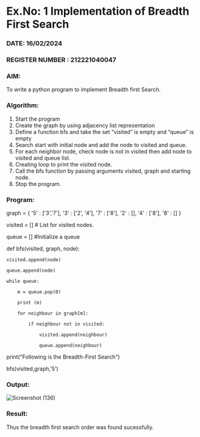 # Ex.No: 1  Implementation of Breadth First Search 
### DATE:  16/02/2024                                                                         
### REGISTER NUMBER :  212221040047 
### AIM: 
To write a python program to implement Breadth first Search. 
### Algorithm:
1. Start the program
2. Create the graph by using adjacency list representation
3. Define a function bfs and take the set “visited” is empty and “queue” is empty
4. Search start with initial node and add the node to visited and queue.
5. For each neighbor node, check node is not in visited then add node to visited and queue list.
6.  Creating loop to print the visited node.
7.   Call the bfs function by passing arguments visited, graph and starting node.
8.   Stop the program.
   
### Program:

graph = {
 '5' : ['3','7'],
 '3' : ['2', '4'],
 '7' : ['8'],
 '2' : [],
 '4' : ['8'],
 '8' : []
 }
 
visited = [] # List for visited nodes.

queue = []     #Initialize a queue

def bfs(visited, graph, node):

    visited.append(node)
    
    queue.append(node)
    
    while queue:
    
        m = queue.pop(0)
        
        print (m)
        
        for neighbour in graph[m]:
        
            if neighbour not in visited:
            
                visited.append(neighbour)
                
                queue.append(neighbour)

print("Following is the Breadth-First Search")

bfs(visited,graph,'5')


### Output:


![Screenshot (136)](https://github.com/DrUmaRaniV/AI_Lab_2023-24/assets/133135881/bd2318c2-3a02-449e-8154-d26eb8a40a31)



### Result:
Thus the breadth first search order was found sucessfully.
